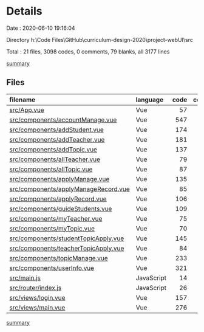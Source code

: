 # Details

Date : 2020-06-10 19:16:04

Directory h:\Code Files\GitHub\curriculum-design-2020\project-webUI\src

Total : 21 files,  3098 codes, 0 comments, 79 blanks, all 3177 lines

[summary](results.md)

## Files
| filename | language | code | comment | blank | total |
| :--- | :--- | ---: | ---: | ---: | ---: |
| [src/App.vue](/src/App.vue) | Vue | 57 | 0 | 2 | 59 |
| [src/components/accountManage.vue](/src/components/accountManage.vue) | Vue | 547 | 0 | 3 | 550 |
| [src/components/addStudent.vue](/src/components/addStudent.vue) | Vue | 174 | 0 | 2 | 176 |
| [src/components/addTeacher.vue](/src/components/addTeacher.vue) | Vue | 181 | 0 | 2 | 183 |
| [src/components/addTopic.vue](/src/components/addTopic.vue) | Vue | 137 | 0 | 3 | 140 |
| [src/components/allTeacher.vue](/src/components/allTeacher.vue) | Vue | 79 | 0 | 2 | 81 |
| [src/components/allTopic.vue](/src/components/allTopic.vue) | Vue | 87 | 0 | 2 | 89 |
| [src/components/applyManage.vue](/src/components/applyManage.vue) | Vue | 135 | 0 | 2 | 137 |
| [src/components/applyManageRecord.vue](/src/components/applyManageRecord.vue) | Vue | 85 | 0 | 2 | 87 |
| [src/components/applyRecord.vue](/src/components/applyRecord.vue) | Vue | 106 | 0 | 2 | 108 |
| [src/components/guideStudents.vue](/src/components/guideStudents.vue) | Vue | 109 | 0 | 2 | 111 |
| [src/components/myTeacher.vue](/src/components/myTeacher.vue) | Vue | 75 | 0 | 2 | 77 |
| [src/components/myTopic.vue](/src/components/myTopic.vue) | Vue | 70 | 0 | 2 | 72 |
| [src/components/studentTopicApply.vue](/src/components/studentTopicApply.vue) | Vue | 145 | 0 | 3 | 148 |
| [src/components/teacherTopicApply.vue](/src/components/teacherTopicApply.vue) | Vue | 84 | 0 | 3 | 87 |
| [src/components/topicManage.vue](/src/components/topicManage.vue) | Vue | 233 | 0 | 2 | 235 |
| [src/components/userInfo.vue](/src/components/userInfo.vue) | Vue | 321 | 0 | 7 | 328 |
| [src/main.js](/src/main.js) | JavaScript | 14 | 0 | 3 | 17 |
| [src/router/index.js](/src/router/index.js) | JavaScript | 26 | 0 | 5 | 31 |
| [src/views/login.vue](/src/views/login.vue) | Vue | 157 | 0 | 4 | 161 |
| [src/views/main.vue](/src/views/main.vue) | Vue | 276 | 0 | 24 | 300 |

[summary](results.md)